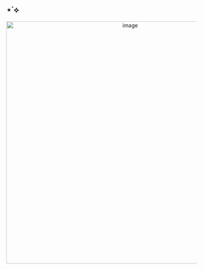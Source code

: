 ## ⋆˙⟡
<p align="center">
<img width="640" height="640" alt="image" src="https://i.pinimg.com/originals/ea/ad/42/eaad42a7308dcd1ebf4c9fcc70846b0a.gif" />





















